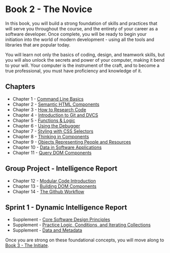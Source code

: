 # Book 2 - The Novice

In this book, you will build a strong foundation of skills and practices that will serve you throughout the course, and the entirety of your career as a software developer. Once complete, you will be ready to begin your initiation into the world of modern development - using all the tools and libraries that are popular today.

You will learn not only the basics of coding, design, and teamwork skills, but you will also unlock the secrets and power of your computer, making it bend to your will. Your computer is the instrument of the craft, and to become a true professional, you must have proficiency and knowledge of it.

## Chapters

* Chapter 1 - [Command Line Basics](./chapters/CLI_BASICS.md)
* Chapter 2 - [Semantic HTML Components](./chapters/HTML_SEMANTIC.md)
* Chapter 3 - [How to Research Code](./chapters/MISC_RESEARCH.md)
* Chapter 4 - [Introduction to Git and DVCS](./chapters/GIT_BASICS.md)
* Chapter 5 - [Functions & Logic](./chapters/JS_FUNCTION_BASICS.md)
* Chapter 6 - [Using the Debugger](./chapters/MISC_DEBUGGING.md)
* Chapter 7 - [Styling with CSS Selectors](./chapters/CSS_SELECTORS.md)
* Chapter 8 - [Thinking in Components](./chapters/HTML_COMPONENTS.md)
* Chapter 9 - [Objects Representing People and Resources](./chapters/JS_OBJECTS.md)
* Chapter 10 - [Data in Software Applications](./chapters/JS_DATA.md)
* Chapter 11 - [Query DOM Components](./chapters/JS_WORKING_WITH_DOM.md)

## Group Project - Intelligence Report

* Chapter 12 - [Modular Code Introduction](./chapters/DESIGN_MODULARITY.md)
* Chapter 13 - [Building DOM Components](./chapters/JS_CREATING_COMPONENTS.md)
* Chapter 14 - [The Github Workflow](./chapters/GIT_WORKFLOW.md)

## Sprint 1 - Dynamic Intelligence Report

* Supplement - [Core Software Design Principles](./chapters/DESIGN_PRINCIPLES.md)
* Supplement - [Practice Logic, Conditions, and Iterating Collections](./chapters/JS_LOGIC_PRACTICE.md)
* Supplement - [Data and Metadata](./chapters/METADATA.md)

Once you are strong on these foundational concepts, you will move along to [Book 3 - The Initiate](../book-3-the-initiate/README.md).
